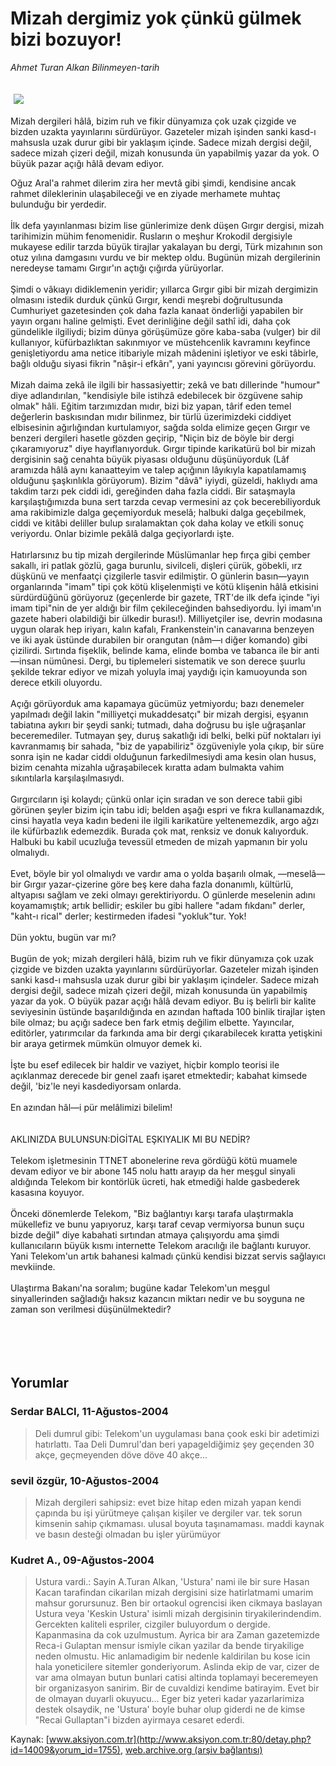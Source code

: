 # Mizah dergimiz yok çünkü gülmek bizi bozuyor!

*Ahmet Turan Alkan Bilinmeyen-tarih*

<div>
 <font>
  <img border="0" height="1" src="/web/20050127010742im_/http://www.aksiyon.com.tr/images/blank.gif"/>
 </font>
 <font class="content">
  <p>
   <img border="0" hspace="5" src="http://web.archive.org/web/20050127010742im_/http://www.aksiyon.com.tr/resim/505/18.jpg" vspace="5"/>
  </p>
 </font>
 <font class="content">
  Mizah dergileri hâlâ, bizim ruh ve fikir dünyamıza çok uzak çizgide ve bizden uzakta yayınlarını sürdürüyor. Gazeteler mizah işinden sanki kasd-ı mahsusla uzak durur gibi bir yaklaşım içinde. Sadece mizah dergisi değil, sadece mizah çizeri değil, mizah konusunda ün yapabilmiş yazar da yok. O büyük pazar açığı hâlâ devam ediyor.
 </font>
 <br/>
 <p>
  <font class="content">
   Oğuz Aral'a rahmet dilerim zira her mevtâ gibi şimdi, kendisine ancak rahmet dileklerinin ulaşabileceği ve en ziyade merhamete muhtaç bulunduğu bir yerdedir.
   <br>
    <br>
     İlk defa yayınlanması bizim lise günlerimize denk düşen Gırgır dergisi, mizah tarihimizin mühim fenomenidir. Rusların o meşhur Krokodil dergisiyle mukayese edilir tarzda büyük tirajlar yakalayan bu dergi, Türk mizahının son otuz yılına damgasını vurdu ve bir mektep oldu. Bugünün mizah dergilerinin neredeyse tamamı Gırgır'ın açtığı çığırda yürüyorlar.
     <br>
      <br>
       Şimdi o vâkıayı didiklemenin yeridir; yıllarca Gırgır gibi bir mizah dergimizin olmasını istedik durduk çünkü Gırgır, kendi meşrebi doğrultusunda Cumhuriyet gazetesinden çok daha fazla kanaat önderliği yapabilen bir yayın organı haline gelmişti. Evet derinliğine değil sathî idi, daha çok gündelikle ilgiliydi; bizim dünya görüşümüze göre kaba-saba (vulger) bir dil kullanıyor, küfürbazlıktan sakınmıyor ve müstehcenlik kavramını keyfince genişletiyordu ama netice itibariyle mizah mâdenini işletiyor ve eski tâbirle, bağlı olduğu siyasi fikrin "nâşir-i efkârı", yani yayıncısı görevini görüyordu.
       <br/>
       <br/>
       Mizah daima zekâ ile ilgili bir hassasiyettir; zekâ ve batı dillerinde "humour" diye adlandırılan, "kendisiyle bile istihzâ edebilecek bir özgüvene sahip olmak" hâli. Eğitim tarzımızdan mıdır, bizi biz yapan, târif eden temel değerlerin baskısından mıdır bilinmez, bir türlü üzerimizdeki ciddiyet elbisesinin ağırlığından kurtulamıyor, sağda solda elimize geçen Gırgır ve benzeri dergileri hasetle gözden geçirip, "Niçin biz de böyle bir dergi çıkaramıyoruz" diye hayıflanıyorduk. Gırgır tipinde karikatürü bol bir mizah dergisinin sağ cenahta büyük piyasası olduğunu düşünüyorduk (Lâf aramızda hâlâ aynı kanaatteyim ve talep açığının lâyıkıyla kapatılamamış olduğunu şaşkınlıkla görüyorum). Bizim "dâvâ" iyiydi, güzeldi, haklıydı ama takdim tarzı pek ciddi idi, gereğinden daha fazla ciddi. Bir sataşmayla karşılaştığımızda buna sert tarzda cevap vermesini az çok becerebiliyorduk ama rakibimizle dalga geçemiyorduk meselâ; halbuki dalga geçebilmek, ciddi ve kitâbi deliller bulup sıralamaktan çok daha kolay ve etkili sonuç veriyordu. Onlar bizimle pekâlâ dalga geçiyorlardı işte.
       <br/>
       <br/>
       Hatırlarsınız bu tip mizah dergilerinde Müslümanlar hep fırça gibi çember sakallı, iri patlak gözlü, gaga burunlu, sivilceli, dişleri çürük, göbekli, ırz düşkünü ve menfaatçi çizgilerle tasvir edilmiştir. O günlerin basın—yayın organlarında "imam" tipi çok kötü klişelenmişti ve kötü klişenin hâlâ etkisini sürdürdüğünü görüyoruz (geçenlerde bir gazete, TRT'de ilk defa içinde "iyi imam tipi"nin de yer aldığı bir film çekileceğinden bahsediyordu. İyi imam'ın gazete haberi olabildiği bir ülkedir burası!). Milliyetçiler ise, devrin modasına uygun olarak hep iriyarı, kalın kafalı, Frankenstein'in canavarına benzeyen ve iki ayak üstünde durabilen bir orangutan (nâm—ı diğer komando) gibi çizilirdi. Sırtında fişeklik, belinde kama, elinde bomba ve tabanca ile bir anti—insan nümûnesi. Dergi, bu tiplemeleri sistematik ve son derece şuurlu şekilde tekrar ediyor ve mizah yoluyla imaj yaydığı için kamuoyunda son derece etkili oluyordu.
       <br/>
       <br/>
       Açığı görüyorduk ama kapamaya gücümüz yetmiyordu; bazı denemeler yapılmadı değil lakin "milliyetçi mukaddesatçı" bir mizah dergisi, eşyanın tabiatına aykırı bir şeydi sanki; tutmadı, daha doğrusu bu işle uğraşanlar beceremediler. Tutmayan şey, duruş sakatlığı idi belki, belki püf noktaları iyi kavranmamış bir sahada, "biz de yapabiliriz" özgüveniyle yola çıkıp, bir süre sonra işin ne kadar ciddi olduğunun farkedilmesiydi ama kesin olan husus, bizim cenahta mizahla uğraşabilecek kıratta adam bulmakta vahim sıkıntılarla karşılaşılmasıydı.
       <br/>
       <br/>
       Gırgırcıların işi kolaydı; çünkü onlar için sıradan ve son derece tabii gibi görünen şeyler bizim için tabu idi; belden aşağı espri ve fıkra kullanamazdık, cinsi hayatla veya kadın bedeni ile ilgili karikatüre yeltenemezdik, argo ağzı ile küfürbazlık edemezdik. Burada çok mat, renksiz ve donuk kalıyorduk. Halbuki bu kabil ucuzluğa tevessül etmeden de mizah yapmanın bir yolu olmalıydı.
       <br/>
       <br/>
       Evet, böyle bir yol olmalıydı ve vardır ama o yolda başarılı olmak, —meselâ— bir Gırgır yazar-çizerine göre beş kere daha fazla donanımlı, kültürlü, altyapısı sağlam ve zeki olmayı gerektiriyordu. O günlerde meselenin adını koyamamıştık; artık bellidir; eskiler bu gibi hallere "adam fıkdanı" derler, "kaht-ı rical" derler; kestirmeden ifadesi "yokluk"tur. Yok!
       <br/>
       <br/>
       Dün yoktu, bugün var mı?
       <br/>
       <br/>
       Bugün de yok; mizah dergileri hâlâ, bizim ruh ve fikir dünyamıza çok uzak çizgide ve bizden uzakta yayınlarını sürdürüyorlar. Gazeteler mizah işinden sanki kasd-ı mahsusla uzak durur gibi bir yaklaşım içindeler. Sadece mizah dergisi değil, sadece mizah çizeri değil, mizah konusunda ün yapabilmiş yazar da yok. O büyük pazar açığı hâlâ devam ediyor. Bu iş belirli bir kalite seviyesinin üstünde başarıldığında en azından haftada 100 binlik tirajlar işten bile olmaz; bu açığı sadece ben fark etmiş değilim elbette. Yayıncılar, editörler, yatırımcılar da farkında ama bir dergi çıkarabilecek kıratta yetişkini bir araya getirmek mümkün olmuyor demek ki.
       <br/>
       <br/>
       İşte bu esef edilecek bir haldir ve vaziyet, hiçbir komplo teorisi ile açıklanmaz derecede bir genel zaafı işaret etmektedir; kabahat kimsede değil, 'biz'le neyi kasdediyorsam onlarda.
       <br/>
       <br/>
       En azından hâl—i pür melâlimizi bilelim!
       <br/>
       <br/>
       <br/>
       AKLINIZDA BULUNSUN:DİGİTAL EŞKIYALIK MI BU NEDİR?
       <br/>
       <br/>
       Telekom işletmesinin TTNET abonelerine reva gördüğü kötü muamele devam ediyor ve bir abone 145 nolu hattı arayıp da her meşgul sinyali aldığında Telekom bir kontörlük ücreti, hak etmediği halde gasbederek kasasına koyuyor.
       <br/>
       <br/>
       Önceki dönemlerde Telekom, "Biz bağlantıyı karşı tarafa ulaştırmakla mükellefiz ve bunu yapıyoruz, karşı taraf cevap vermiyorsa bunun suçu bizde değil" diye kabahati sırtından atmaya çalışıyordu ama şimdi kullanıcıların büyük kısmı internette Telekom aracılığı ile bağlantı kuruyor. Yani Telekom'un artık bahanesi kalmadı çünkü kendisi bizzat servis sağlayıcı mevkiinde.
       <br/>
       <br/>
       Ulaştırma Bakanı'na soralım; bugüne kadar Telekom'un meşgul sinyallerinden sağladığı haksız kazancın miktarı nedir ve bu soyguna ne zaman son verilmesi düşünülmektedir?
       <br/>
      </br>
     </br>
    </br>
   </br>
  </font>
 </p>
</div>


## Yorumlar

### Serdar BALCI, 11-Ağustos-2004
> Deli dumrul gibi: 
> Telekom'un uygulaması bana çook eski bir adetimizi hatırlattı. Taa Deli Dumrul'dan beri yapageldiğimiz şey geçenden 30 akçe, geçmeyenden döve döve 40 akçe...

### sevil özgür, 10-Ağustos-2004
> Mizah dergileri sahipsiz: 
> evet bize hitap eden mizah yapan kendi çapında bu işi yürütmeye çalışan kişiler ve dergiler var. tek sorun kimsenin sahip çıkmaması. ulusal boyuta taşınamaması. maddi kaynak ve basın desteği olmadan bu işler yürümüyor

### Kudret A., 09-Ağustos-2004
> Ustura vardi.: 
> Sayin A.Turan Alkan,   'Ustura' nami ile bir sure Hasan Kacan tarafindan cikarilan mizah dergisini size hatirlatmami umarim mahsur gorursunuz. Ben bir ortaokul ogrencisi iken cikmaya baslayan Ustura veya 'Keskin Ustura' isimli mizah dergisinin tiryakilerindendim. Gercekten kaliteli espriler, cizgiler buluyordum o dergide. Kapanmasina da cok uzulmustum. Ayrica bir ara Zaman gazetemizde Reca-i Gulaptan mensur ismiyle cikan yazilar da bende tiryakilige neden olmustu. Hic anlamadigim bir nedenle kaldirilan bu kose icin hala yoneticilere sitemler gonderiyorum. Aslinda ekip de var, cizer de var ama olmayan butun bunlari catisi altinda toplamayi beceremeyen bir organizasyon sanirim. Bir de cuvaldizi kendime batirayim. Evet bir de olmayan duyarli okuyucu... Eger biz yeteri kadar yazarlarimiza destek olsaydik, ne 'Ustura' boyle buhar olup giderdi ne de kimse "Recai Gullaptan"i bizden ayirmaya cesaret ederdi.

Kaynak: [www.aksiyon.com.tr](http://www.aksiyon.com.tr:80/detay.php?id=14009&yorum_id=1755), [web.archive.org (arşiv bağlantısı)](http://web.archive.org/web/20050127010742/http://www.aksiyon.com.tr:80/detay.php?id=14009&yorum_id=1755)
